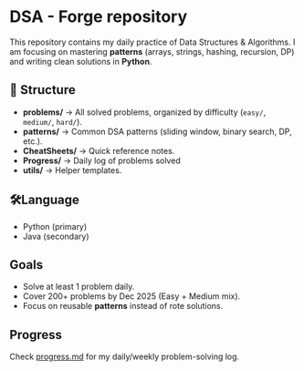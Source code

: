 # DSA - Forge repository

This repository contains my daily practice of Data Structures & Algorithms.
I am focusing on mastering **patterns** (arrays, strings, hashing, recursion, DP) and writing clean solutions in **Python**.  

## 📂 Structure
- **problems/** → All solved problems, organized by difficulty (`easy/`, `medium/`, `hard/`).
- **patterns/** → Common DSA patterns (sliding window, binary search, DP, etc.).
- **CheatSheets/** → Quick reference notes.
- **Progress/** → Daily log of problems solved
- **utils/** → Helper templates.

## 🛠Language
- Python (primary)
- Java (secondary)

## Goals
- Solve at least 1 problem daily.
- Cover 200+ problems by Dec 2025 (Easy + Medium mix).
- Focus on reusable **patterns** instead of rote solutions.

## Progress
Check [progress.md](./progress.md) for my daily/weekly problem-solving log.
